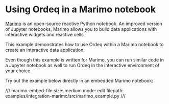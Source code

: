 # Using Ordeq in a Marimo notebook

[Marimo](https://docs.marimo.io/) is an open-source reactive Python notebook. An improved version of Jupyter notebooks, Marimo allows you to build data applications with interactive widgets and reactive cells.

This example demonstrates how to use Ordeq within a Marimo notebook to create an interactive data application.

Even though this example is written for Marimo, you can run similar code in a Jupyter notebook as well to run Ordeq in the interactive environment of your choice.

Try out the example below directly in an embedded Marimo notebook:

/// marimo-embed-file
    size: medium
    mode: edit
    filepath: examples/integration-marimo/src/marimo_example.py
///
